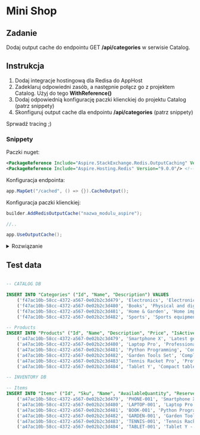 # Mini Shop

## Zadanie
Dodaj output cache do endpointu GET **/api/categories** w serwisie Catalog.

## Instrukcja

1. Dodaj integracje hostingową dla Redisa do AppHost
2. Zadeklaruj odpowiedni zasób, a następnie połącz go z projektem Catalog. Użyj do tego **WithReference()**
3. Dodaj odpowiednią konfigurację paczki klienckiej do projektu Catalog (patrz snippety)
4. Skonfiguruj output cache dla endpointu **/api/categories** (patrz snippety)

Sprwadź tracing ;)

### Snippety

Paczki nuget:
```xml
<PackageReference Include="Aspire.StackExchange.Redis.OutputCaching" Version="9.0.0" /> <!--integracja kliencka-->
<PackageReference Include="Aspire.Hosting.Redis" Version="9.0.0"/> <!--integracja hostingowa-->
```

Konfiguracja endpointa:
```csharp
app.MapGet("/cached", () => {}).CacheOutput();
```

Konfiguracja paczki klienckiej:

```csharp
builder.AddRedisOutputCache("nazwa_modulu_aspire");

//..

app.UseOutputCache();
```

<details>
<summary>Rozwiązanie</summary>

Hosting:
```csharp
var redis = builder.AddRedis("redis")
    .WithContainerName("redis.aspire")
    .WithLifetime(ContainerLifetime.Persistent);

cachedApi.WithReference(redis);
```

</details>


## Test data
```sql

-- CATALOG DB

INSERT INTO "Categories" ("Id", "Name", "Description") VALUES
    ('f47ac10b-58cc-4372-a567-0e02b2c3d479', 'Electronics', 'Electronic devices and accessories'),
    ('f47ac10b-58cc-4372-a567-0e02b2c3d480', 'Books', 'Physical and digital books'),
    ('f47ac10b-58cc-4372-a567-0e02b2c3d481', 'Home & Garden', 'Home improvement and garden supplies'),
    ('f47ac10b-58cc-4372-a567-0e02b2c3d482', 'Sports', 'Sports equipment and accessories');

-- Products
INSERT INTO "Products" ("Id", "Name", "Description", "Price", "IsActive", "CategoryId", "Tags") VALUES
    ('a47ac10b-58cc-4372-a567-0e02b2c3d479', 'Smartphone X', 'Latest generation smartphone with advanced features', 999.99, true, 'f47ac10b-58cc-4372-a567-0e02b2c3d479', ARRAY['electronics', 'mobile', 'smartphone']),
    ('a47ac10b-58cc-4372-a567-0e02b2c3d480', 'Laptop Pro', 'Professional laptop for demanding users', 1499.99, true, 'f47ac10b-58cc-4372-a567-0e02b2c3d479', ARRAY['electronics', 'computer', 'laptop']),
    ('a47ac10b-58cc-4372-a567-0e02b2c3d481', 'Python Programming', 'Comprehensive guide to Python programming', 49.99, true, 'f47ac10b-58cc-4372-a567-0e02b2c3d480', ARRAY['programming', 'education', 'software']),
    ('a47ac10b-58cc-4372-a567-0e02b2c3d482', 'Garden Tools Set', 'Complete set of essential garden tools', 129.99, true, 'f47ac10b-58cc-4372-a567-0e02b2c3d481', ARRAY['garden', 'tools', 'outdoor']),
    ('a47ac10b-58cc-4372-a567-0e02b2c3d483', 'Tennis Racket Pro', 'Professional grade tennis racket', 199.99, true, 'f47ac10b-58cc-4372-a567-0e02b2c3d482', ARRAY['sports', 'tennis', 'equipment']),
    ('a47ac10b-58cc-4372-a567-0e02b2c3d484', 'Tablet Y', 'Compact tablet for entertainment', 299.99, false, 'f47ac10b-58cc-4372-a567-0e02b2c3d479', ARRAY['electronics', 'tablet', 'mobile']);

-- INVENTORY DB

-- Items
INSERT INTO "Items" ("Id", "Sku", "Name", "AvailableQuantity", "ReservedQuantity", "Price", "CreatedAt", "UpdatedAt") VALUES
    ('a47ac10b-58cc-4372-a567-0e02b2c3d479', 'PHONE-001', 'Smartphone X - 128GB Black', 50, 5, 999.99, '2024-02-18 10:00:00+00', '2024-02-18 10:00:00+00'),
    ('a47ac10b-58cc-4372-a567-0e02b2c3d480', 'LAPTOP-001', 'Laptop Pro - 16GB/512GB', 20, 2, 1499.99, '2024-02-18 10:00:00+00', '2024-02-18 10:00:00+00'),
    ('a47ac10b-58cc-4372-a567-0e02b2c3d481', 'BOOK-001', 'Python Programming - Hardcover', 100, 10, 49.99, '2024-02-18 10:00:00+00', '2024-02-18 10:00:00+00'),
    ('a47ac10b-58cc-4372-a567-0e02b2c3d482', 'GARDEN-001', 'Garden Tools Set - Basic', 30, 0, 129.99, '2024-02-18 10:00:00+00', '2024-02-18 10:00:00+00'),
    ('a47ac10b-58cc-4372-a567-0e02b2c3d483', 'TENNIS-001', 'Tennis Racket Pro - Adult', 25, 2, 199.99, '2024-02-18 10:00:00+00', '2024-02-18 10:00:00+00'),
    ('a47ac10b-58cc-4372-a567-0e02b2c3d484', 'TABLET-001', 'Tablet Y - 64GB', 0, 0, 299.99, '2024-02-18 10:00:00+00', '2024-02-18 10:00:00+00');

```